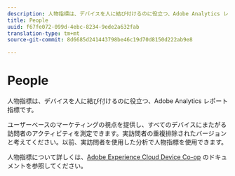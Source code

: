 ```yaml
---
description: 人物指標は、デバイスを人に結び付けるのに役立つ、Adobe Analytics レポート指標です。
title: People
uuid: f67fe072-099d-4ebc-8234-9ede2a632fab
translation-type: tm+mt
source-git-commit: 8d6685d241443798be46c19d70d8150d222ab9e8

---
```



# People

人物指標は、デバイスを人に結び付けるのに役立つ、Adobe Analytics レポート指標です。

ユーザーベースのマーケティングの視点を提供し、すべてのデバイスにまたがる訪問者のアクティビティを測定できます。実訪問者の重複排除されたバージョンと考えてください。以前、実訪問者を使用した分析で人物指標を使用できます。

人物指標について詳しくは、[Adobe Experience Cloud Device Co-op](https://docs.adobe.com/content/help/en/device-co-op/using/data/people.html) のドキュメントを参照してください。
